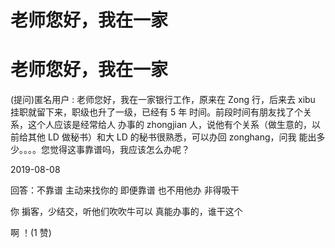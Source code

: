 # 老师您好，我在一家

# 老师您好，我在一家

(提问)匿名用户 : 老师您好，我在一家银行工作，原来在 Zong 行，后来去 xibu 挂职就留下来，职级也升了一级，已经有 5 年 时间。前段时间有朋友找了个关系，这个人应该是经常给人 办事的 zhongjian 人，说他有个关系（做生意的，以前给其他 LD 做秘书）和大 LD 的秘书很熟悉，可以办回 zonghang，问我 能出多少。。。。您觉得这事靠谱吗，我应该怎么办呢？

2019-08-08

回答：不靠谱 主动来找你的 即便靠谱 也不用他办 非得吸干

你 掮客，少结交，听他们吹吹牛可以 真能办事的，谁干这个

啊 ！(1 赞)